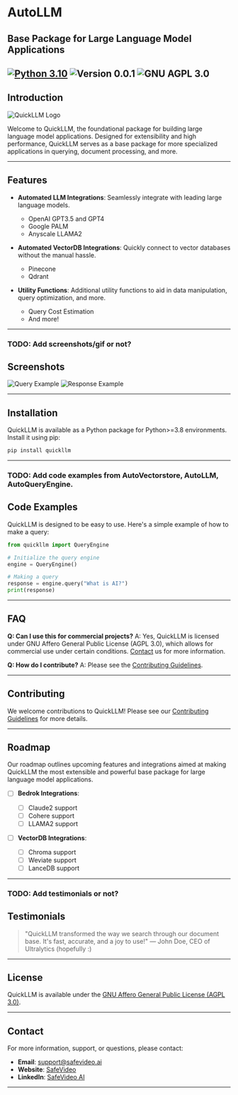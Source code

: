 # AutoLLM

## Base Package for Large Language Model Applications

## [![Python 3.10](https://img.shields.io/badge/python-3.10-blue.svg)](https://www.python.org/downloads/release/python-3100/) ![Version 0.0.1](https://img.shields.io/badge/version-0.0.1-blue) ![GNU AGPL 3.0](https://img.shields.io/badge/license-AGPL_3.0-green)

## Introduction

![QuickLLM Logo](logo.png)

Welcome to QuickLLM, the foundational package for building large language model applications. Designed for extensibility and high performance, QuickLLM serves as a base package for more specialized applications in querying, document processing, and more.

______________________________________________________________________

## Features

- **Automated LLM Integrations**: Seamlessly integrate with leading large language models.

  - OpenAI GPT3.5 and GPT4
  - Google PALM
  - Anyscale LLAMA2

- **Automated VectorDB Integrations**: Quickly connect to vector databases without the manual hassle.

  - Pinecone
  - Qdrant

- **Utility Functions**: Additional utility functions to aid in data manipulation, query optimization, and more.

  - Query Cost Estimation
  - And more!

______________________________________________________________________

### TODO: Add screenshots/gif or not?

## Screenshots

![Query Example](query_example.png)
![Response Example](response_example.png)

______________________________________________________________________

## Installation

QuickLLM is available as a Python package for Python>=3.8 environments. Install it using pip:

```bash
pip install quickllm
```

______________________________________________________________________

### TODO: Add code examples from AutoVectorstore, AutoLLM, AutoQueryEngine.

## Code Examples

QuickLLM is designed to be easy to use. Here's a simple example of how to make a query:

```python
from quickllm import QueryEngine

# Initialize the query engine
engine = QueryEngine()

# Making a query
response = engine.query("What is AI?")
print(response)
```

______________________________________________________________________

## FAQ

**Q: Can I use this for commercial projects?**
A: Yes, QuickLLM is licensed under GNU Affero General Public License (AGPL 3.0), which allows for commercial use under certain conditions. [Contact](#contact) us for more information.

**Q: How do I contribute?**
A: Please see the [Contributing Guidelines](LINK_TO_CONTRIBUTING_GUIDELINES).

______________________________________________________________________

## Contributing

We welcome contributions to QuickLLM! Please see our [Contributing Guidelines](LINK_TO_CONTRIBUTING_GUIDELINES) for more details.

______________________________________________________________________

## Roadmap

Our roadmap outlines upcoming features and integrations aimed at making QuickLLM the most extensible and powerful base package for large language model applications.

- [ ] **Bedrok Integrations**:

  - [ ] Claude2 support
  - [ ] Cohere support
  - [ ] LLAMA2 support

- [ ] **VectorDB Integrations**:

  - [ ] Chroma support
  - [ ] Weviate support
  - [ ] LanceDB support

______________________________________________________________________

### TODO: Add testimonials or not?

## Testimonials

> "QuickLLM transformed the way we search through our document base. It's fast, accurate, and a joy to use!"
> — John Doe, CEO of Ultralytics (hopefully :)

______________________________________________________________________

## License

QuickLLM is available under the [GNU Affero General Public License (AGPL 3.0)](LICENSE.txt).

______________________________________________________________________

## Contact

For more information, support, or questions, please contact:

- **Email**: [support@safevideo.ai](mailto:support@quickllm.com)
- **Website**: [SafeVideo](https://safevideo.ai/)
- **LinkedIn**: [SafeVideo AI](https://www.linkedin.com/company/safevideo/)

______________________________________________________________________

